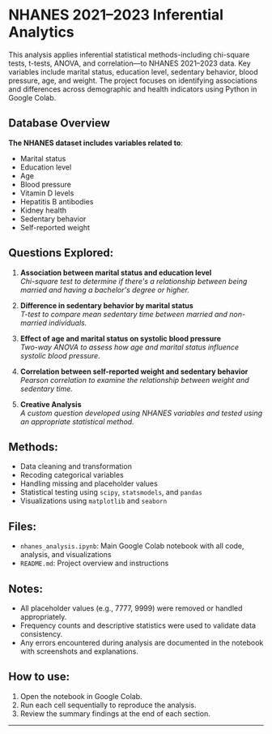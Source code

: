 # NHANES 2021–2023 Inferential Analytics

This analysis applies inferential statistical methods-including chi-square tests, t-tests, ANOVA, and correlation—to NHANES 2021–2023 data. 
Key variables include marital status, education level, sedentary behavior, blood pressure, age, and weight. 
The project focuses on identifying associations and differences across demographic and health indicators using Python in Google Colab.

## Database Overview

**The NHANES dataset includes variables related to**:
- Marital status
- Education level
- Age
- Blood pressure
- Vitamin D levels
- Hepatitis B antibodies
- Kidney health
- Sedentary behavior
- Self-reported weight

## Questions Explored:

1. **Association between marital status and education level**  
   *Chi-square test to determine if there's a relationship between being married and having a bachelor's degree or higher.*

2. **Difference in sedentary behavior by marital status**  
   *T-test to compare mean sedentary time between married and non-married individuals.*

3. **Effect of age and marital status on systolic blood pressure**  
   *Two-way ANOVA to assess how age and marital status influence systolic blood pressure.*

4. **Correlation between self-reported weight and sedentary behavior**  
   *Pearson correlation to examine the relationship between weight and sedentary time.*

5. **Creative Analysis**  
   *A custom question developed using NHANES variables and tested using an appropriate statistical method.*

## Methods:

- Data cleaning and transformation
- Recoding categorical variables
- Handling missing and placeholder values
- Statistical testing using `scipy`, `statsmodels`, and `pandas`
- Visualizations using `matplotlib` and `seaborn`

## Files:

- `nhanes_analysis.ipynb`: Main Google Colab notebook with all code, analysis, and visualizations
- `README.md`: Project overview and instructions

## Notes:

- All placeholder values (e.g., 7777, 9999) were removed or handled appropriately.
- Frequency counts and descriptive statistics were used to validate data consistency.
- Any errors encountered during analysis are documented in the notebook with screenshots and explanations.

## How to use:

1. Open the notebook in Google Colab.
2. Run each cell sequentially to reproduce the analysis.
3. Review the summary findings at the end of each section.

---


